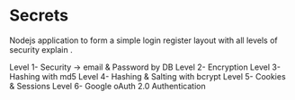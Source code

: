 # Secrets
Nodejs application to form a simple login register layout with all levels of security explain .

Level 1- Security -> email & Password by DB
Level 2- Encryption 
Level 3- Hashing with md5 
Level 4- Hashing & Salting with bcrypt 
Level 5- Cookies & Sessions 
Level 6- Google oAuth 2.0 Authentication
